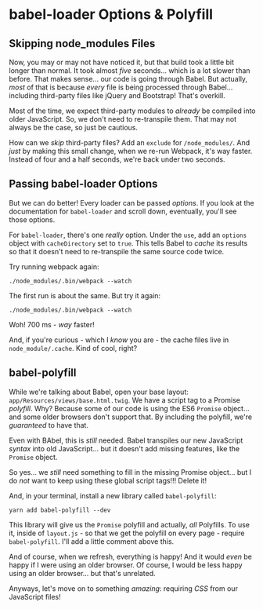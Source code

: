 # babel-loader Options & Polyfill

## Skipping node_modules Files

Now, you may or may not have noticed it, but that build took a little bit longer
than normal. It took almost *five* seconds... which is a lot slower than before.
That makes sense... our code is going through Babel. But actually, *most* of that
is because *every* file is being processed through Babel... including third-party
files like jQuery and Bootstrap! That's overkill.

Most of the time, we expect third-party modules to *already* be compiled into older
JavaScript. So, we don't need to re-transpile them. That may not always be the case,
so just be cautious.

How can we *skip* third-party files? Add an `exclude` for `/node_modules/`. And
*just* by making this small change, when we re-run Webpack, it's way faster. Instead
of four and a half seconds, we're back under two seconds.

## Passing babel-loader Options

But we can do better! Every loader can be passed *options*. If you look at the
documentation for `babel-loader` and scroll down, eventually, you'll see those
options.

For `babel-loader`, there's one *really* option. Under the `use`, add an `options`
object with `cacheDirectory` set to `true`. This tells Babel to *cache* its results
so that it doesn't need to re-transpile the same source code twice.

Try running webpack again:

```terminal-silent
./node_modules/.bin/webpack --watch
```

The first run is about the same. But try it again:

```terminal-silent
./node_modules/.bin/webpack --watch
```

Woh! 700 ms - *way* faster!

And, if you're curious - which I *know* you are - the cache files live in
`node_module/.cache`. Kind of cool, right?

## babel-polyfill

While we're talking about Babel, open your base layout:
`app/Resources/views/base.html.twig`. We have a script tag to a Promise *polyfill*.
Why? Because some of our code is using the ES6 `Promise` object... and some older
browsers don't support that. By including the polyfill, we're *guaranteed* to have
that.

Even with BAbel, this is *still* needed. Babel transpiles our new JavaScript *syntax*
into old JavaScript... but it doesn't add missing features, like the `Promise` object.

So yes... we *still* need something to fill in the missing Promise object... but I
do *not* want to keep using these global script tags!!! Delete it!

And, in your terminal, install a new library called `babel-polyfill`:

```terminal
yarn add babel-polyfill --dev
```

This library will give us the `Promise` polyfill and actually, *all* Polyfills.
To use it, inside of `layout.js` - so that we get the polyfill on every page - require
`babel-polyfill`. I'll add a little comment above this.

And of course, when we refresh, everything is happy! And it would *even* be happy
if I were using an older browser. Of course, I would be less happy using an older
browser... but that's unrelated.

Anyways, let's move on to something *amazing*: requiring *CSS* from our JavaScript
files!
